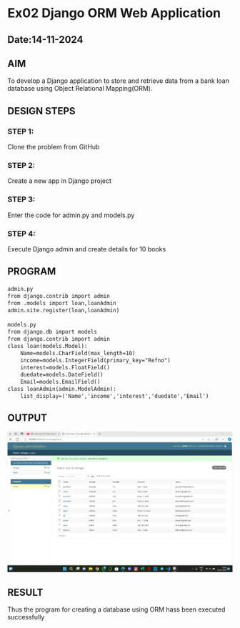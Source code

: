 # Ex02 Django ORM Web Application
## Date:14-11-2024

## AIM
To develop a Django application to store and retrieve data from a bank loan database using Object Relational Mapping(ORM).

## DESIGN STEPS

### STEP 1:
Clone the problem from GitHub

### STEP 2:
Create a new app in Django project

### STEP 3:
Enter the code for admin.py and models.py

### STEP 4:
Execute Django admin and create details for 10 books

## PROGRAM
```
admin.py
from django.contrib import admin
from .models import loan,loanAdmin
admin.site.register(loan,loanAdmin)

models.py
from django.db import models    
from django.contrib import admin
class loan(models.Model):
	Name=models.CharField(max_length=10)
	income=models.IntegerField(primary_key="Refno")
	interest=models.FloatField()
	duedate=models.DateField()
	Email=models.EmailField()
class loanAdmin(admin.ModelAdmin):
	list_display=('Name','income','interest','duedate','Email')

```


## OUTPUT

![alt text](<Screenshot 2024-10-28 144654.png>)


## RESULT
Thus the program for creating a database using ORM hass been executed successfully
